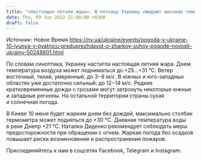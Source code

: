 ```yaml
---
title: "«Настоящая летняя жара». В пятницу Украину ожидают высокие температуры и сухая погода"
date: Thu, 09 Jun 2022 21:08:00 +0300
draft: false
---
```

Источник: Новое Время https://nv.ua/ukraine/events/pogoda-v-ukraine-10-iyunya-v-pyatnicu-preduprezhdayut-o-zharkoy-suhoy-pogode-novosti-ukrainy-50248801.html


 По словам синоптика, Украину настигла настоящая летняя жара. Днем температура воздуха может подниматься до +25…+31 °C. Ветер восточный, тихий, умеренный, до 3−8 м/с. В южных и юго-западных областях уже достаточно сильный: до 12−14 м/с. Редкие кратковременные дожди с грозами могут затронуть некоторые южные и западные регионы. На остальной территории страны сухая и солнечная погода.

В Киеве 10 июня будет жарким днем без дождей, максимально столбик термометра может подняться до +30 °C. Дневная температура воды в реке Днепр +21 °C. Наталка Диденко рекомендует соблюдать меры предосторожности при обращении с огнем. Жаркая погода без осадков повышает риски возникновения и распространения пожаров.

Присоединяйтесь к нам в соцсетях Facebook, Telegram и Instagram.

